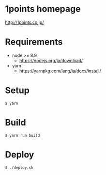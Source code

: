 1points homepage
================

http://1points.co.jp/

Requirements
============

- node >= 8.9
  - https://nodejs.org/ja/download/
- yarn
  - https://yarnpkg.com/lang/ja/docs/install/

Setup
=====

    $ yarn

Build
=====

    $ yarn run build

Deploy
======

    $ ./deploy.sh

